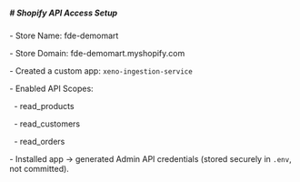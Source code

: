 ##### \# Shopify API Access Setup



\- Store Name: fde-demomart

\- Store Domain: fde-demomart.myshopify.com

\- Created a custom app: `xeno-ingestion-service`

\- Enabled API Scopes:

&nbsp; - read\_products

&nbsp; - read\_customers

&nbsp; - read\_orders



\- Installed app → generated Admin API credentials (stored securely in `.env`, not committed).







